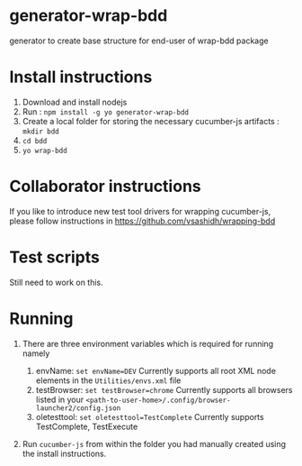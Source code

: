 # generator-wrap-bdd
generator to create base structure for end-user of wrap-bdd package

# Install instructions
1. Download and install nodejs
2. Run :  `npm install -g yo generator-wrap-bdd`
3. Create a local folder for storing the necessary cucumber-js artifacts :  `mkdir bdd`
4. `cd bdd`
5. `yo wrap-bdd`

# Collaborator instructions
If you like to introduce new test tool drivers for wrapping cucumber-js, please follow instructions in https://github.com/vsashidh/wrapping-bdd
  
# Test scripts
Still need to work on this.

# Running

1. There are three environment variables which is required for running namely 
    1. envName: `set envName=DEV` Currently supports all root XML node elements in the `Utilities/envs.xml` file
    2. testBrowser: `set testBrowser=chrome` Currently supports all browsers listed in your `<path-to-user-home>/.config/browser-launcher2/config.json`
    3. oletesttool: `set oletesttool=TestComplete` Currently supports TestComplete, TestExecute

2. Run `cucumber-js` from within the folder you had manually created using the install instructions.

